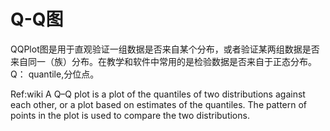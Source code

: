 # Q-Q图

QQPlot图是用于直观验证一组数据是否来自某个分布，或者验证某两组数据是否来自同一（族）分布。在教学和软件中常用的是检验数据是否来自于正态分布。 Q： quantile,分位点。

Ref:wiki A Q–Q plot is a plot of the quantiles of two distributions against each other, or a plot based on estimates of the quantiles. The pattern of points in the plot is used to compare the two distributions.

